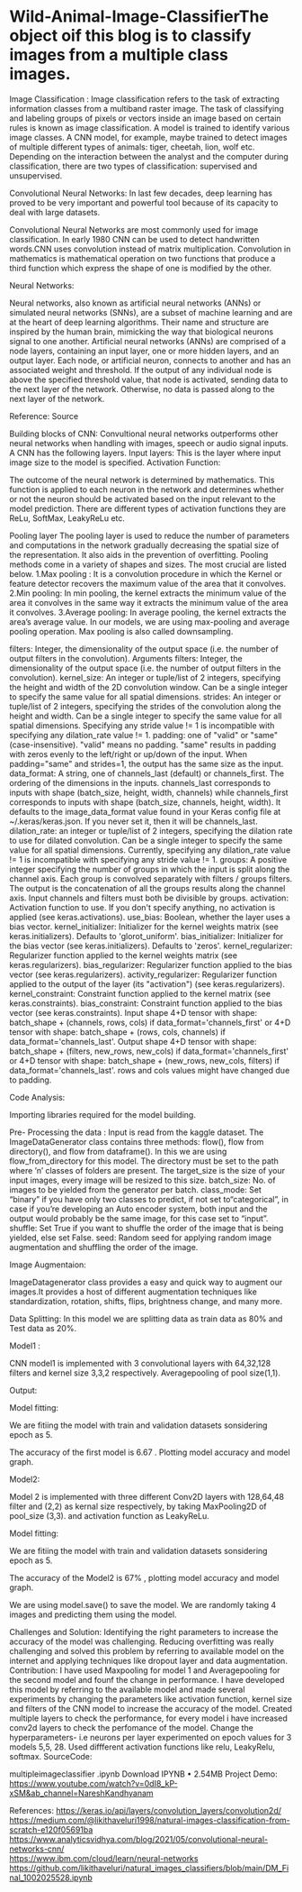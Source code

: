 # Wild-Animal-Image-ClassifierThe object oif this blog is to classify images from a multiple class images.

Image Classification :
Image classification refers to the task of extracting information classes from a multiband raster image. The task of classifying and labeling groups of pixels or vectors inside an image based on certain rules is known as image classification. A model is trained to identify various image classes. A CNN model, for example, maybe trained to detect images of multiple different types of animals: tiger, cheetah, lion, wolf etc.
Depending on the interaction between the analyst and the computer during classification, there are two types of classification: supervised and unsupervised.

Convolutional Neural Networks:
In last few decades, deep learning has proved to be very important and powerful tool because of its capacity  to deal with large datasets.



Convolutional Neural Networks are most commonly used for image classification. In early 1980 CNN can be  used to detect handwritten words.CNN uses convolution instead of matrix multiplication. Convolution in mathematics is mathematical operation on two functions that produce a third function which express the shape of one is modified by the other.


Neural Networks:

Neural networks, also known as artificial neural networks (ANNs) or simulated neural networks (SNNs), are a subset of machine learning and are at the heart of deep learning algorithms. Their name and structure are inspired by the human brain, mimicking the way that biological neurons signal to one another.
Artificial neural networks (ANNs) are comprised of a node layers, containing an input layer, one or more hidden layers, and an output layer. Each node, or artificial neuron, connects to another and has an associated weight and threshold. If the output of any individual node is above the specified threshold value, that node is activated, sending data to the next layer of the network. Otherwise, no data is passed along to the next layer of the network.


Reference: Source 

Building blocks of CNN:
Convultional neural networks outperforms other neural networks when handling with images, speech or audio signal inputs.
A CNN has the following layers.
Input layers:
This is the layer where input image size to the model is specified.
Activation Function:

The outcome of the neural network is determined by mathematics. This function is applied to each neuron in the network and determines whether or not the neuron should be activated based on the input relevant to the model prediction.
There are different types of activation functions they are ReLu, SoftMax, LeakyReLu etc.

Pooling layer
The pooling layer is used to reduce the number of parameters and computations in the network gradually decreasing the spatial size of the representation. It also aids in the prevention of overfitting.
Pooling methods come in a variety of shapes and sizes. The most crucial are listed below.
1.Max pooling : It is a convolution procedure in which the Kernel or feature detector recovers the maximum value of the area that it convolves.
2.Min pooling: In min pooling, the kernel extracts the minimum value of the area it convolves in the same way it extracts the minimum value of the area it convolves.
3.Average pooling: In average pooling, the kernel extracts the area’s average value.
In our models, we are using max-pooling and average pooling operation. Max pooling is also called downsampling.

filters: Integer, the dimensionality of the output space (i.e. the number of output filters in the convolution).
Arguments
filters: Integer, the dimensionality of the output space (i.e. the number of output filters in the convolution).
kernel_size: An integer or tuple/list of 2 integers, specifying the height and width of the 2D convolution window. Can be a single integer to specify the same value for all spatial dimensions.
strides: An integer or tuple/list of 2 integers, specifying the strides of the convolution along the height and width. Can be a single integer to specify the same value for all spatial dimensions. Specifying any stride value != 1 is incompatible with specifying any dilation_rate value != 1.
padding: one of "valid" or "same" (case-insensitive). "valid" means no padding. "same" results in padding with zeros evenly to the left/right or up/down of the input. When padding="same" and strides=1, the output has the same size as the input.
data_format: A string, one of channels_last (default) or channels_first. The ordering of the dimensions in the inputs. channels_last corresponds to inputs with shape (batch_size, height, width, channels) while channels_first corresponds to inputs with shape (batch_size, channels, height, width). It defaults to the image_data_format value found in your Keras config file at ~/.keras/keras.json. If you never set it, then it will be channels_last.
dilation_rate: an integer or tuple/list of 2 integers, specifying the dilation rate to use for dilated convolution. Can be a single integer to specify the same value for all spatial dimensions. Currently, specifying any dilation_rate value != 1 is incompatible with specifying any stride value != 1.
groups: A positive integer specifying the number of groups in which the input is split along the channel axis. Each group is convolved separately with filters / groups filters. The output is the concatenation of all the groups results along the channel axis. Input channels and filters must both be divisible by groups.
activation: Activation function to use. If you don't specify anything, no activation is applied (see keras.activations).
use_bias: Boolean, whether the layer uses a bias vector.
kernel_initializer: Initializer for the kernel weights matrix (see keras.initializers). Defaults to 'glorot_uniform'.
bias_initializer: Initializer for the bias vector (see keras.initializers). Defaults to 'zeros'.
kernel_regularizer: Regularizer function applied to the kernel weights matrix (see keras.regularizers).
bias_regularizer: Regularizer function applied to the bias vector (see keras.regularizers).
activity_regularizer: Regularizer function applied to the output of the layer (its "activation") (see keras.regularizers).
kernel_constraint: Constraint function applied to the kernel matrix (see keras.constraints).
bias_constraint: Constraint function applied to the bias vector (see keras.constraints).
Input shape
4+D tensor with shape: batch_shape + (channels, rows, cols) if data_format='channels_first' or 4+D tensor with shape: batch_shape + (rows, cols, channels) if data_format='channels_last'.
Output shape
4+D tensor with shape: batch_shape + (filters, new_rows, new_cols) if data_format='channels_first' or 4+D tensor with shape: batch_shape + (new_rows, new_cols, filters) if data_format='channels_last'. rows and cols values might have changed due to padding.

Code Analysis:

Importing libraries required for the model building.


Pre- Processing the data : Input is read from the kaggle dataset. The ImageDataGenerator class contains three methods: flow(), flow from directory(), and flow from dataframe(). In this we  are using flow_from_directory for this model.
 The directory must be set to the path where ’n’ classes of folders are present.
The target_size is the size of your input images, every image will be resized to this size.
batch_size: No. of images to be yielded from the generator per batch.
class_mode: Set “binary” if you have only two classes to predict, if not set to“categorical”, in case if you’re developing an Auto encoder system, both input and the output would probably be the same image, for this case set to “input”.
shuffle: Set True if you want to shuffle the order of the image that is being yielded, else set False.
seed: Random seed for applying random image augmentation and shuffling the order of the image.

Image Augmentaion:

ImageDatagenerator class  provides a easy and quick way to augment our images.It provides a host of different augmentation techniques like standardization, rotation, shifts, flips, brightness change, and many more.

Data Splitting:
In this model we are splitting data as train data as 80% and Test data as 20%.

Model1 :

CNN model1 is implemented with 3 convolutional layers with 64,32,128 filters and kernel size 3,3,2 respectively. Averagepooling of pool size(1,1).



Output:


Model fitting:

We are fitiing the model with train and validation  datasets sonsidering epoch as 5.



 
The accuracy of the first model is 6.67 . Plotting model accuracy and model graph.




Model2:

Model 2 is implemented with three different Conv2D layers with 128,64,48 filter and (2,2) as kernal size respectively, by taking MaxPooling2D of pool_size (3,3). and activation function as LeakyReLu.




Model fitting:

We are fitiing the model with train and validation  datasets sonsidering epoch as 5.



The accuracy of the Model2 is 67% , plotting model accuracy and model graph.


 We are using model.save() to save the model.
We are randomly taking 4 images and predicting them  using the model.






Challenges and Solution:
Identifying the right parameters to increase the accuracy of the model was challenging.
Reducing overfitting was really challenging and solved this problem by referring to available model on the internet and applying techniques like dropout layer and data augmentation.
Contribution:
I have used Maxpooling for model 1 and Averagepooling for the second model and founf the change in performance.
I have developed this model by referring to the available model and made several experiments by changing the parameters like activation function, kernel size and filters of the CNN model to increase the accuracy of the model.
Created multiple layers to check the performance, for every model i have increased conv2d layers to check the perfomance of the model.
Change the hyperparameters- i.e neurons per layer
experimented on epoch values for 3 models 5,5, 28.
Used diffferent activation functions like relu, LeakyRelu, softmax.
SourceCode:

multipleimageclassifier
.ipynb
Download IPYNB • 2.54MB
Project Demo:
https://www.youtube.com/watch?v=0dI8_kP-xSM&ab_channel=NareshKandhyanam 

References:
https://keras.io/api/layers/convolution_layers/convolution2d/ 
https://medium.com/@likithaveluri1998/natural-images-classification-from-scratch-e120f05691ba
https://www.analyticsvidhya.com/blog/2021/05/convolutional-neural-networks-cnn/  
https://www.ibm.com/cloud/learn/neural-networks 
https://github.com/likithaveluri/natural_images_classifiers/blob/main/DM_Final_1002025528.ipynb 
